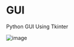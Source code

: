 # GUI
Python GUI Using Tkinter


![image](https://github.com/Drone300/GUI/assets/124827807/3c44729c-4837-4805-ad10-ce1f32242eb2)
